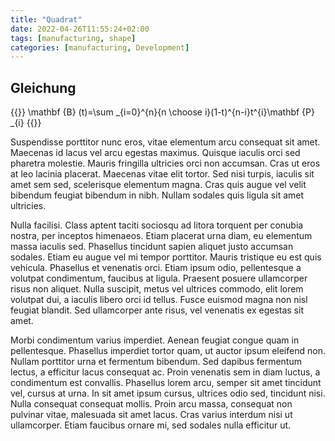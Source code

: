 ```yaml
---
title: "Quadrat"
date: 2022-04-26T11:55:24+02:00
tags: [manufacturing, shape]
categories: [manufacturing, Development]
---
```


Gleichung
--------

{{<latex>}}
\mathbf {B} (t)=\sum _{i=0}^{n}{n \choose i}(1-t)^{n-i}t^{i}\mathbf {P} _{i}
{{</latex>}}


Suspendisse porttitor nunc eros, vitae elementum arcu consequat sit amet. Maecenas id lacus vel arcu egestas maximus. Quisque iaculis orci sed pharetra molestie. Mauris fringilla ultricies orci non accumsan. Cras ut eros at leo lacinia placerat. Maecenas vitae elit tortor. Sed nisi turpis, iaculis sit amet sem sed, scelerisque elementum magna. Cras quis augue vel velit bibendum feugiat bibendum in nibh. Nullam sodales quis ligula sit amet ultricies.

Nulla facilisi. Class aptent taciti sociosqu ad litora torquent per conubia nostra, per inceptos himenaeos. Etiam placerat urna diam, eu elementum massa iaculis sed. Phasellus tincidunt sapien aliquet justo accumsan sodales. Etiam eu augue vel mi tempor porttitor. Mauris tristique eu est quis vehicula. Phasellus et venenatis orci. Etiam ipsum odio, pellentesque a volutpat condimentum, faucibus at ligula. Praesent posuere ullamcorper risus non aliquet. Nulla suscipit, metus vel ultrices commodo, elit lorem volutpat dui, a iaculis libero orci id tellus. Fusce euismod magna non nisl feugiat blandit. Sed ullamcorper ante risus, vel venenatis ex egestas sit amet.

Morbi condimentum varius imperdiet. Aenean feugiat congue quam in pellentesque. Phasellus imperdiet tortor quam, ut auctor ipsum eleifend non. Nullam porttitor urna et fermentum bibendum. Sed dapibus fermentum lectus, a efficitur lacus consequat ac. Proin venenatis sem in diam luctus, a condimentum est convallis. Phasellus lorem arcu, semper sit amet tincidunt vel, cursus at urna. In sit amet ipsum cursus, ultrices odio sed, tincidunt nisi. Nulla consequat consequat mollis. Proin arcu massa, consequat non pulvinar vitae, malesuada sit amet lacus. Cras varius interdum nisi ut ullamcorper. Etiam faucibus ornare mi, sed sodales nulla efficitur ut.